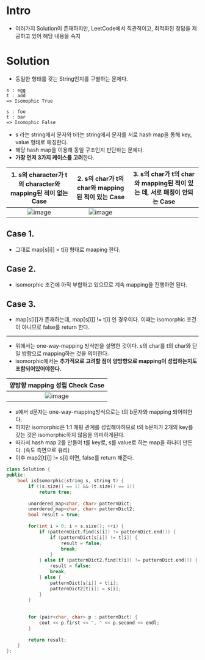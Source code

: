 # Intro
- 여러가지 Solution이 존재하지만, LeetCode에서 직관적이고, 최적화된 정답을 제공하고 있어 해당 내용을 숙지

# Solution
- 동일한 형태를 갖는 String인지를 구별하는 문제다.
```
s : egg
t : add
=> Isomophic True
```

```
s : foo
t : bar
=> Isomophic False
```

- s 라는 string에서 문자와 t라는 string에서 문자를 서로 hash map을 통해 key, value 형태로 매칭한다.
- 해당 hash map을 이용해 동일 구조인지 판단하는 문제다.
- **가장 먼저 3가지 케이스를 고려**한다.

|1. s의 character가 t의 character와 mapping된 적이 없는 Case | 2. s의 char가 t의 char와 mapping된 적이 있는 Case | 3. s의 char가 t의 char와 mapping된 적이 있는 데, 서로 매칭이 안되는 Case |
| :--:|:--:|:--:|
| ![image](https://user-images.githubusercontent.com/69780812/197381803-d080dcae-f900-4511-a2ec-6dce9ee09833.png)| ![image](https://user-images.githubusercontent.com/69780812/197381872-02df6f1d-7874-484f-8377-29044ec494dc.png) | |
## Case 1.
- 그대로 map[s[i]] = t[i] 형태로 maaping 한다.
## Case 2.
- isomorphic 조건에 아직 부합하고 있으므로 계속 mapping을 진행하면 된다.
## Case 3.
- map[s[i]]가 존재하는데, map[s[i]] != t[i] 인 경우이다. 이때는 isomorphic 조건이 아니므로 false를 return 한다.

---
- 위에서는 one-way-mapping 방식만을 설명한 것이다. s의 char를 t의 char와 단일 방향으로 mapping하는 것을 의미한다.
- isomorphic에서는 **추가적으로 고려할 점이 양방향으로 mapping이 성립하는지도 포함되어있어야한다.**

| 양방향 mapping 성립 Check Case |
| :--:|
| ![image](https://user-images.githubusercontent.com/69780812/197382029-27881ac7-5fdc-44bd-a874-eaa0d961bf7a.png) |

- s에서 d문자는 one-way-mapping방식으로는 t의 b문자와 mapping 되어야한다.
- 하지만 isomorphic은 1:1 매핑 관계를 성립해야하므로 t의 b문자가 2개의 key를 갖는 것은 isomorphic하지 않음을 의미하게된다.
- 따라서 hash map 2를 만들어 t를 key로, s를 value로 하는 map을 하나더 만든다. (속도 측면으로 유리)
- 이후 map2[t[i]] != s[i] 이면, false를 return 해준다.

```cpp
class Solution {
public:
    bool isIsomorphic(string s, string t) {        
        if ((s.size() == 1) && (t.size() == 1))
            return true;
        
        unordered_map<char, char> patternDict;
        unordered_map<char, char> patternDict2;
        bool result = true;
        
        for(int i = 0; i < s.size(); ++i) {
            if (patternDict.find(s[i]) != patternDict.end()) {
                if (patternDict[s[i]] != t[i]) {
                    result = false;
                    break;
                }
            } else if (patternDict2.find(t[i]) != patternDict.end()) {
                result = false;
                break;
            } else {
                patternDict[s[i]] = t[i];
                patternDict2[t[i]] = s[i];
            }
        }
        
        
        for (pair<char, char> p : patternDict) {
            cout << p.first << ", " << p.second << endl;
        }
        
        return result;
    }
};
```
